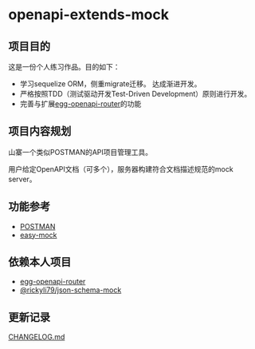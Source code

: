 # openapi-extends-mock

## 项目目的
这是一份个人练习作品。目的如下：
- 学习sequelize ORM，侧重migrate迁移。 达成渐进开发。
- 严格按照TDD（测试驱动开发Test-Driven Development）原则进行开发。
- 完善与扩展[egg-openapi-router](https://npmjs.org/package/egg-openapi-router)的功能

## 项目内容规划
山寨一个类似POSTMAN的API项目管理工具。

用户给定OpenAPI文档（可多个），服务器构建符合文档描述规范的mock server。

## 功能参考
- [POSTMAN](https://www.postman.com/)
- [easy-mock](https://github.com/easy-mock/easy-mock)

## 依赖本人项目
- [egg-openapi-router](https://npmjs.org/package/egg-openapi-router)
- [@rickyli79/json-schema-mock](https://github.com/RickyLi79/json-schema-mock)

## 更新记录
[CHANGELOG.md](./CHANGELOG.md)